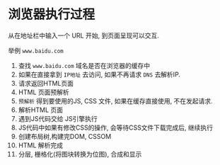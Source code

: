 # 浏览器执行过程

从在地址栏中输入一个 URL 开始, 到页面呈现可以交互.

举例 `www.baidu.com` 

1. 查找 `www.baidu.com` 域名是否在浏览器的缓存中
2. 如果在直接拿到 `IP地址` 去访问, 如果不再请求 `DNS` 去解析IP.
3. 请求返回HTML页面
4. HTML 页面预解析
5. `预解析` 得到要使用的JS, CSS 文件, 如果在缓存直接使用, 不在发起请求.
6. 解析HTML 页面
7. 遇到JS代码交给 JS引擎执行
8. JS代码中如果有修改CSS的操作, 会等待CSS文件下载完成后, 继续执行
9. 创建布局树,构建完DOM, CSSOM 
10. HTML 解析完成
11. 分层, 栅格化(将图块转换为位图), 合成和显示

